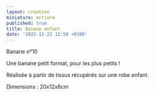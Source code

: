 ```yaml
---
layout: creation
miniature: arriere
published: true
title: Banane enfant
date: '2022-12-22 12:58 +0100'
---
```


Banane n°10

Une banane petit format, pour les plus petits ! 

Réalisée à partir de tissus récupérés sur une robe enfant. 

Dimensions : 20x12x6cm

